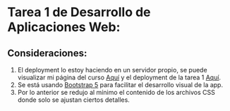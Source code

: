 # Tarea 1 de Desarrollo de Aplicaciones Web:

## Consideraciones: 
1. El deployment lo estoy haciendo en un servidor propio, se puede visualizar mi página del curso [Aquí](https://cc5002.cduran.cl/) y el deployment de la tarea 1 [Aquí](https://cc5002.cduran.cl/tareas/Tarea_1/html/inicio.html).
2. Se está usando [Bootstrap 5](https://getbootstrap.com/) para facilitar el desarrollo visual de la app.
3. Por lo anterior se redujo al mínimo el contenido de los archivos CSS donde solo se ajustan ciertos detalles.